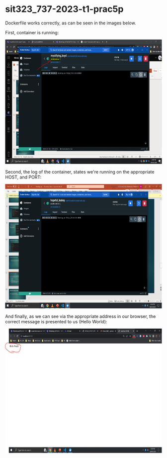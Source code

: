 # sit323_737-2023-t1-prac5p

Dockerfile works correctly, as can be seen in the images below.

First, container is running:

[<img alt="Ridge Regression Performance" width="700" height=400 src="./images/Container ID.JPG" />]()

Second, the log of the container, states we're running on the appropriate HOST, and PORT:

[<img alt="Ridge Regression Performance" width="700" height=400 src="./images/Container Running.JPG" />]()

And finally, as we can see via the appropriate address in our browser, the correct message is presented to us (Hello World):

[<img alt="Ridge Regression Performance" width="700" height=400 src="./images/Port Working.JPG" />]()
